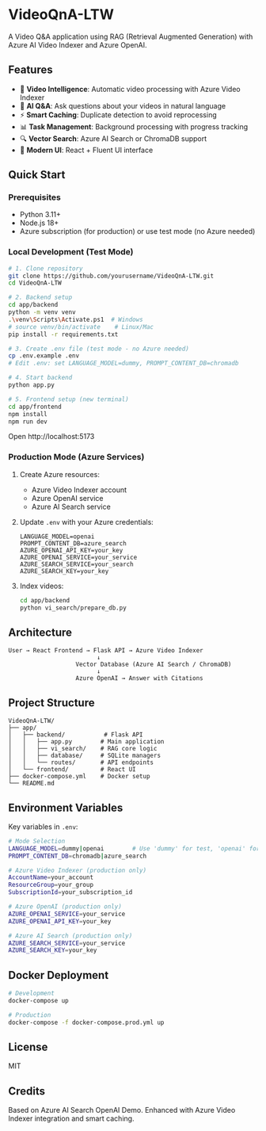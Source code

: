 # VideoQnA-LTW

A Video Q&A application using RAG (Retrieval Augmented Generation) with Azure AI Video Indexer and Azure OpenAI.

## Features

- 🎥 **Video Intelligence**: Automatic video processing with Azure Video Indexer
- 🤖 **AI Q&A**: Ask questions about your videos in natural language
- ⚡ **Smart Caching**: Duplicate detection to avoid reprocessing
- 📊 **Task Management**: Background processing with progress tracking
- 🔍 **Vector Search**: Azure AI Search or ChromaDB support
- 📱 **Modern UI**: React + Fluent UI interface

## Quick Start

### Prerequisites

- Python 3.11+
- Node.js 18+
- Azure subscription (for production) or use test mode (no Azure needed)

### Local Development (Test Mode)

```bash
# 1. Clone repository
git clone https://github.com/yourusername/VideoQnA-LTW.git
cd VideoQnA-LTW

# 2. Backend setup
cd app/backend
python -m venv venv
.\venv\Scripts\Activate.ps1  # Windows
# source venv/bin/activate    # Linux/Mac
pip install -r requirements.txt

# 3. Create .env file (test mode - no Azure needed)
cp .env.example .env
# Edit .env: set LANGUAGE_MODEL=dummy, PROMPT_CONTENT_DB=chromadb

# 4. Start backend
python app.py

# 5. Frontend setup (new terminal)
cd app/frontend
npm install
npm run dev
```

Open http://localhost:5173

### Production Mode (Azure Services)

1. Create Azure resources:
   - Azure Video Indexer account
   - Azure OpenAI service
   - Azure AI Search service

2. Update `.env` with your Azure credentials:
   ```
   LANGUAGE_MODEL=openai
   PROMPT_CONTENT_DB=azure_search
   AZURE_OPENAI_API_KEY=your_key
   AZURE_OPENAI_SERVICE=your_service
   AZURE_SEARCH_SERVICE=your_search
   AZURE_SEARCH_KEY=your_key
   ```

3. Index videos:
   ```bash
   cd app/backend
   python vi_search/prepare_db.py
   ```

## Architecture

```
User → React Frontend → Flask API → Azure Video Indexer
                         ↓
                   Vector Database (Azure AI Search / ChromaDB)
                         ↓
                   Azure OpenAI → Answer with Citations
```

## Project Structure

```
VideoQnA-LTW/
├── app/
│   ├── backend/           # Flask API
│   │   ├── app.py        # Main application
│   │   ├── vi_search/    # RAG core logic
│   │   ├── database/     # SQLite managers
│   │   └── routes/       # API endpoints
│   └── frontend/         # React UI
├── docker-compose.yml    # Docker setup
└── README.md
```

## Environment Variables

Key variables in `.env`:

```bash
# Mode Selection
LANGUAGE_MODEL=dummy|openai        # Use 'dummy' for test, 'openai' for production
PROMPT_CONTENT_DB=chromadb|azure_search

# Azure Video Indexer (production only)
AccountName=your_account
ResourceGroup=your_group
SubscriptionId=your_subscription_id

# Azure OpenAI (production only)
AZURE_OPENAI_SERVICE=your_service
AZURE_OPENAI_API_KEY=your_key

# Azure AI Search (production only)
AZURE_SEARCH_SERVICE=your_service
AZURE_SEARCH_KEY=your_key
```

## Docker Deployment

```bash
# Development
docker-compose up

# Production
docker-compose -f docker-compose.prod.yml up
```

## License

MIT

## Credits

Based on Azure AI Search OpenAI Demo. Enhanced with Azure Video Indexer integration and smart caching.
